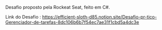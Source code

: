 Desafio proposto pela Rockeat Seat, feito em C#.


Link do Desafio :
https://efficient-sloth-d85.notion.site/Desafio-pr-tico-Gerenciador-de-tarefas-8dc106b6b7f54ec7ae31f1cbd5a4dc3e
